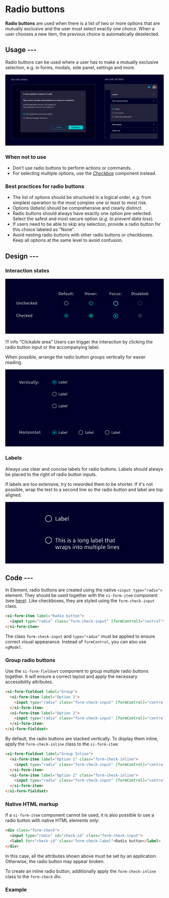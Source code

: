 # Radio buttons

**Radio buttons** are used when there is a list of two or more options that are
mutually exclusive and the user must select exactly one choice. When a user
chooses a new item, the previous choice is automatically deselected.

## Usage ---

Radio buttons can be used where a user has to make a mutually exclusive
selection, e.g. in forms, modals, side panel, settings and more.

![Radio button use case](images/radio-use-case.png)

### When not to use

- Don’t use radio buttons to perform actions or commands.
- For selecting multiple options, use the [*Checkbox*](checkbox.md) component
  instead.

### Best practices for radio buttons

- The list of options should be structured in a logical order, e.g. from
  simplest operation to the most complex one or least to most risk.
- Options (*labels*) should be comprehensive and clearly distinct.
- Radio buttons should always have exactly one option pre-selected. Select the
  safest and most secure option (*e.g. to prevent data loss*).
- If users need to be able to skip any selection, provide a radio button for
  this choice labeled as "None".
- Avoid nesting radio buttons with other radio buttons or checkboxes. Keep all
  options at the same level to avoid confusion.

## Design ---

### Interaction states

![Radio Button States](images/radio-button-states.png)

!!! info "Clickable area"
    Users can trigger the interaction by clicking the radio button input or the
    accompanying label.

When possible, arrange the radio button groups vertically for easier reading.

![Radio Button Alignment](images/radio-usage-alignment.png)

### Labels

Always use clear and concise labels for radio buttons. Labels should always be
placed to the right of radio button inputs.

If labels are too extensive, try to reworded them to be shorter. If it's not
possible, wrap the text to a second line so the radio button and label are top
aligned.

![Radio Button Label](images/radio-button-label.png)

## Code ---

In Element, radio buttons are created using the native `<input type="radio">` element.
They should be used together with the `si-form-item` component (see [here](forms.md)).
Like checkboxes, they are styled using the `form-check-input` class.

```html
<si-form-item label="Radio button">
  <input type="radio" class="form-check-input" [formControl]="control">
</si-form-item>
```

The class `form-check-input` and `type="radio"` must be applied to ensure correct visual appearance.
Instead of `formControl`, you can also use `ngModel`.

### Group radio buttons

Use the `si-form-fieldset` component to group multiple radio buttons together.
It will ensure a correct layout and apply the necessary accessibility attributes.

```html
<si-form-fieldset label="Group">
  <si-form-item label="Option 1">
    <input type="radio" class="form-check-input" [formControl]="control1">
  </si-form-item>
  <si-form-item label="Option 2">
    <input type="radio" class="form-check-input" [formControl]="control2">
  </si-form-item>
</si-form-fieldset>
```

By default, the radio buttons are stacked vertically.
To display them inline, apply the `form-check-inline` class to the `si-form-item`:

```html
<si-form-fieldset label="Group Inline">
  <si-form-item label="Option 1" class="form-check-inline">
    <input type="radio" class="form-check-input" [formControl]="control1">
  </si-form-item>
  <si-form-item label="Option 2" class="form-check-inline">
    <input type="radio" class="form-check-input" [formControl]="control2">
  </si-form-item>
</si-form-fieldset>
```

### Native HTML markup

If a `si-form-item` component cannot be used, it is also possible to use
a radio button with native HTML elements only:

```html
<div class="form-check">
  <input type="radio" id="check-id" class="form-check-input">
  <label for="check-id" class="form-check-label">Radio button</label>
</div>
```

In this case, all the attributes shown above must be set by an application.
Otherwise, the radio button may appear broken.

To create an inline radio button, additionally apply the `form-check-inline` class to the `form-check` div.

### Example

<si-docs-component example="custom-form-elements/radio" height="550"></si-docs-component>
